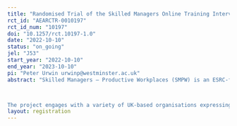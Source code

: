 ```yaml
---
title: "Randomised Trial of the Skilled Managers Online Training Intervention, Protocol for Evaluation in Medium to Large Sized Organisations"
rct_id: "AEARCTR-0010197"
rct_id_num: "10197"
doi: "10.1257/rct.10197-1.0"
date: "2022-10-10"
status: "on_going"
jel: "J53"
start_year: "2022-10-10"
end_year: "2023-10-10"
pi: "Peter Urwin urwinp@westminster.ac.uk"
abstract: "Skilled Managers – Productive Workplaces (SMPW) is an ESRC-funded study, awarded under the Transforming Productivity, Management Practices and Employee Engagement call. SMPW focuses on the evaluation of impacts from an online training intervention that provides managers with the skills they need to handle complex and difficult workplace issues; exploring how the training intervention changes managers’ practice, the quality of their relationships with staff, and evaluating whether this translates into improved performance. The project will contribute important causal evidence on the role that management practice and capability play in the UK’s productivity challenge.

The project engages with a variety of UK-based organisations expressing interest in the research, to implement a cluster randomised controlled trial (RCT) that randomly allocates all managers in distinct workplace units to receive an online training ‘treatment’ and other units to a ‘business as usual’ control. "
layout: registration
---
```


